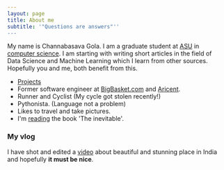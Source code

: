 ```yaml
---
layout: page
title: About me
subtitle: '"Questions are answers"''
---
```


My name is Channabasava Gola. I am a graduate student at [ASU](https://www.asu.edu/) in [computer science](https://cidse.engineering.asu.edu/). I am starting with writing short articles in the field of Data Science and Machine Learning which I learn from other sources. Hopefully you and me, both benefit from this.

- [Projects](./../projects)
- Former software engineer at [BigBasket.com](https://www.bigbasket.com/) and [Aricent](https://www.aricent.com/).
- Runner and Cyclist (My cycle got stolen recently!)
- Pythonista. (Language not a problem)
- Likes to travel and take pictures.
- I'm [reading](https://www.goodreads.com/user/show/59536279-channabasava-gola) the book 'The inevitable'.

### My vlog

I have shot and edited a [video](https://www.youtube.com/watch?v=bFj3R9JbolY&t=170s) about beautiful and stunning place in India and hopefully **it must be nice**.
